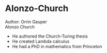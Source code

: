 # Alonzo-Church

Author: Orrin Gauper    
Alonzo Church
* He authored the Church-Turing thesis
* He created Lambda calculus
* He had a PhD in mathematics from Princeton
